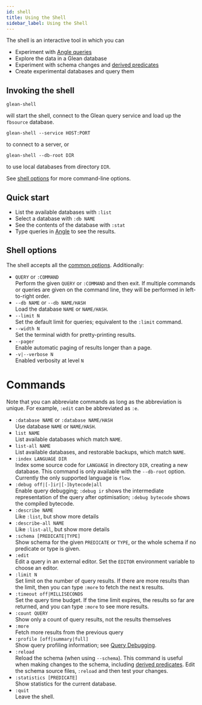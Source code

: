 ```yaml
---
id: shell
title: Using the Shell
sidebar_label: Using the Shell
---
```


The shell is an interactive tool in which you can

* Experiment with [Angle queries](angle/guide.md)
* Explore the data in a Glean database
* Experiment with schema changes and [derived predicates](derived.md)
* Create experimental databases and query them

## Invoking the shell

<FbInternalOnly>

```
glean-shell
```

will start the shell, connect to the Glean query service and load up
the `fbsource` database.

</FbInternalOnly>

<OssOnly>

```
glean-shell --service HOST:PORT
```

to connect to a server, or

```
glean-shell --db-root DIR
```

to use local databases from directory `DIR`.

</OssOnly>

See [shell options](#shell-options) for more command-line options.

## Quick start

* List the available databases with `:list`
* Select a database with `:db NAME`
* See the contents of the database with `:stat`
* Type queries in [Angle](angle/guide.md) to see the results.

## Shell options

The shell accepts all the [common options](running#common-options). Additionally:

* `QUERY` or `:COMMAND`<br />
Perform the given `QUERY` or `:COMMAND` and then exit. If multiple
commands or queries are given on the command line, they will be
performed in left-to-right order.
* `--db NAME` or `--db NAME/HASH`<br />
Load the database `NAME` or `NAME/HASH`.
* `--limit N`<br />
Set the default limit for queries; equivalent to the `:limit` command.
* `--width N`<br />
Set the terminal width for pretty-printing results.
* `--pager`<br />
Enable automatic paging of results longer than a page.
* `-v|--verbose N`<br />
Enabled verbosity at level `N`

# Commands

Note that you can abbreviate commands as long as the abbreviation is
unique. For example, `:edit` can be abbreviated as `:e`.

* `:database NAME` or `:database NAME/HASH`<br/>
Use database `NAME` or `NAME/HASH`.
* `list NAME`<br />
List available databases which match `NAME`.
* `list-all NAME`<br />
List available databases, and restorable backups, which match `NAME`.
* `:index LANGUAGE DIR`<br/>
Index some source code for `LANGUAGE` in directory `DIR`, creating a
new database. This command is only available with the `--db-root`
option. Currently the only supported language is `flow`.
* `:debug off|[-]ir|[-]bytecode|all`<br/>
Enable query debugging; `:debug ir` shows the intermediate
representation of the query after optimisation; `:debug
bytecode` shows the compiled bytecode.
* `:describe NAME`<br />
Like `:list`, but show more details
* `:describe-all NAME`<br />
Like `:list-all`, but show more details
* `:schema [PREDICATE|TYPE]`<br />
Show schema for the given `PREDICATE` or `TYPE`, or the whole schema
if no predicate or type is given.
* `:edit`<br />
Edit a query in an external editor. Set the `EDITOR` environment
variable to choose an editor.
* `:limit N`<br />
Set limit on the number of query results. If there are more results
than the limit, then you can type `:more` to fetch the next `N`
results.
* `:timeout off|MILLISECONDS`<br />
Set the query time budget. If the time limit expires, the results so
far are returned, and you can type `:more` to see more results.
* `:count QUERY`<br />
Show only a count of query results, not the results themselves
* `:more`<br />
Fetch more results from the previous query
* `:profile [off|summary|full]`<br />
Show query profiling information; see [Query Debugging](angle/debugging.md).
* `:reload`<br />
Reload the schema (when using `--schema`). This command is useful when
making changes to the schema, including [derived
predicates](derived). Edit the schema source files, `:reload` and then
test your changes.
* `:statistics [PREDICATE]`<br />
Show statistics for the current database.
* `:quit`<br />
Leave the shell.
